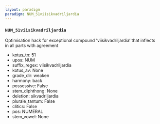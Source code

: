 ```yaml
---
layout: paradigm
paradigm: NUM_51viisikvadriljardia
---
```

### ` NUM_51viisikvadriljardia `

Optimisation hack for exceptional compound ’viisikvadriljardia’ that inflects in all parts with agreement
* kotus_tn: 51
* upos: NUM
* suffix_regex: viisikvadriljardia
* kotus_av: None
* grade_dir: weaken
* harmony: back
* possessive: False
* stem_diphthong: None
* deletion: sikvadriljardia
* plurale_tantum: False
* clitics: False
* pos: NUMERAL
* stem_vowel: None
